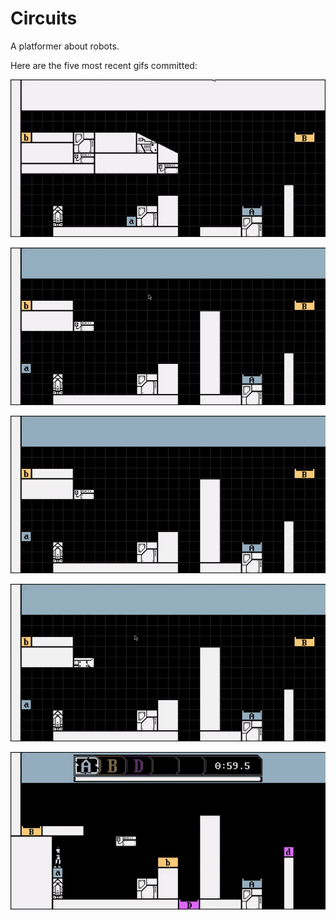 # Circuits
A platformer about robots.

Here are the five most recent gifs committed:

![056-spawning-items.gif](gifs/056-spawning-items.gif?raw=true "056-spawning-items")

![055-moving-camera-and-changing-type.gif](gifs/055-moving-camera-and-changing-type.gif?raw=true "055-moving-camera-and-changing-type")

![054-deleting-and-moving-stuff.gif](gifs/054-deleting-and-moving-stuff.gif?raw=true "054-deleting-and-moving-stuff")

![053-selecting-stuff-in-edit-mode.gif](gifs/053-selecting-stuff-in-edit-mode.gif?raw=true "053-selecting-stuff-in-edit-mode")

![052-ui-tweaks.gif](gifs/052-ui-tweaks.gif?raw=true "052-ui-tweaks")
